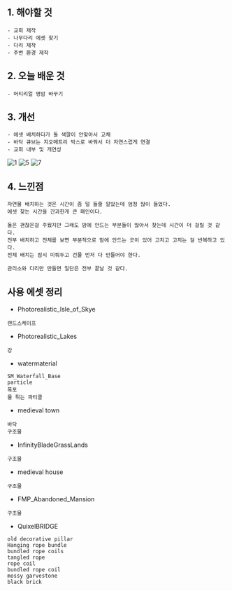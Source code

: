 ## 1. 해야할 것
```
- 교회 제작
- 나무다리 에셋 찾기
- 다리 제작
- 주변 환경 제작
```

## 2. 오늘 배운 것
```
- 머티리얼 명암 바꾸기
```


## 3. 개선
```
- 에셋 배치하다가 돌 색깔이 안맞아서 교체
- 바닥 큐브는 지오메트리 박스로 바꿔서 더 자연스럽게 연결
- 교회 내부 및 개연성
```
![1](https://github.com/JM94Ent/TIL-WIL/assets/143363550/f2c13b42-f154-48c8-ab52-75af38b0b41d)
![5](https://github.com/JM94Ent/TIL-WIL/assets/143363550/c2a7cd26-8b03-42ee-8394-4a3497e2482a)
![7](https://github.com/JM94Ent/TIL-WIL/assets/143363550/8d0507ca-bc0b-4324-8657-a5bd8578408d)


## 4. 느낀점
```
자연물 배치하는 것은 시간이 좀 덜 들줄 알았는데 엄청 많이 들었다.
에셋 찾는 시간을 간과한게 큰 패인이다.

돌은 괜찮은걸 주웠지만 그래도 맘에 안드는 부분들이 많아서 찾는데 시간이 더 걸릴 것 같다.
전부 배치하고 전체를 보면 부분적으로 맘에 안드는 곳이 있어 고치고 고치는 걸 반복하고 있다.
전체 배치는 잠시 미뤄두고 건물 먼저 다 만들어야 한다.

관리소와 다리만 만들면 일단은 전부 끝날 것 같다.
```


## 사용 에셋 정리

- Photorealistic_Isle_of_Skye
```
랜드스케이프
```
- Photorealistic_Lakes
```
강
```
- watermaterial
```
SM_Waterfall_Base
particle
폭포
물 튀는 파티클
```
- medieval town
```
바닥
구조물
```
- InfinityBladeGrassLands
```
구조물
```
- medieval house
```
구조물
```
- FMP_Abandoned_Mansion
```
구조물
```
- QuixelBRIDGE
```
old decorative pillar
Hanging rope bundle
bundled rope coils
tangled rope
rope coil
bundled rope coil
mossy garvestone
black brick
```


